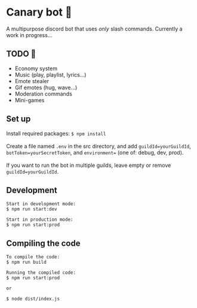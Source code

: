 # Canary bot 🤖
</hr>
A multipurpose discord bot that uses <i>only</i> slash commands. Currently a work in progress...

## TODO 📃
</hr>
<ul>
  <li>Economy system</li>
  <li>Music (play, playlist, lyrics...)</li>
  <li>Emote stealer</li>
  <li>Gif emotes (hug, wave...)</li>
  <li>Moderation commands</li>
  <li>Mini-games</li>
</ul>

## Set up
Install required packages: <code>$ npm install</code>
</br></br>
Create a file named <code>.env</code> in the src directory, and add <code>guildId=yourGuildId</code>, <code>botToken=yourSecretToken</code>, and <code>environment=</code> (one of: debug, dev, prod). 
</br></br>
If you want to run the bot in multiple guilds, leave empty or remove <code>guildId=yourGuildId</code>.
</br>

## Development
</hr>

```
Start in development mode:
$ npm run start:dev 

Start in production mode:
$ npm run start:prod
```

## Compiling the code
</hr>

```
To compile the code:
$ npm run build

Running the compiled code:
$ npm run start:prod

or

$ node dist/index.js
```
